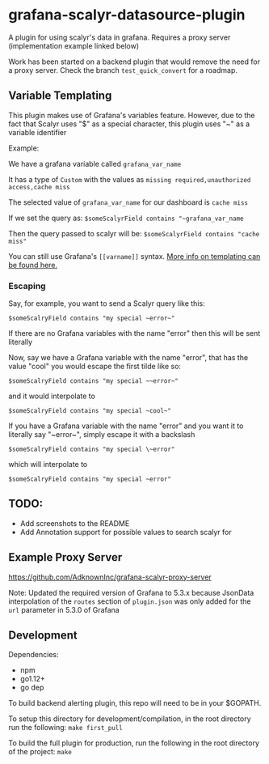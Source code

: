 # grafana-scalyr-datasource-plugin
A plugin for using scalyr's data in grafana. Requires a proxy server (implementation example linked below)

Work has been started on a backend plugin that would remove the need for a proxy server. Check the branch `test_quick_convert` for a roadmap.

## Variable Templating
This plugin makes use of Grafana's variables feature. However, due to the fact that Scalyr uses "$" as a special character, this plugin uses "~" as a variable identifier

Example: 

We have a grafana variable called `grafana_var_name`

It has a type of `Custom` with the values as `missing required,unauthorized access,cache miss`

The selected value of `grafana_var_name` for our dashboard is `cache miss`

If we set the query as: `$someScalyrField contains "~grafana_var_name`

Then the query passed to scalyr will be: `$someScalyrField contains "cache miss"`

You can still use Grafana's `[[varname]]` syntax. [More info on templating can be found here.](http://docs.grafana.org/reference/templating/)

### Escaping
Say, for example, you want to send a Scalyr query like this:

`$someScalryField contains "my special ~error~"`

If there are no Grafana variables with the name "error" then this will be sent literally

Now, say we have a Grafana variable with the name "error", that has the value "cool" you would escape the first tilde like so:

`$someScalryField contains "my special ~~error~"`

and it would interpolate to 

`$someScalryField contains "my special ~cool~"`

If you have a Grafana variable with the name "error" and you want it to literally say "~error~", simply escape it with a backslash

`$someScalryField contains "my special \~error"`

which will interpolate to

`$someScalryField contains "my special ~error"`

## TODO:
- Add screenshots to the README
- Add Annotation support for possible values to search scalyr for

## Example Proxy Server
https://github.com/AdknownInc/grafana-scalyr-proxy-server

Note: Updated the required version of Grafana to 5.3.x because JsonData interpolation of the `routes` section of `plugin.json` was only added for the `url` parameter in 5.3.0 of Grafana 

## Development

Dependencies:
- npm
- go1.12+
- go dep

To build backend alerting plugin, this repo will need to be in your $GOPATH.

To setup this directory for development/compilation, in the root directory run the following:
`make first_pull`

To build the full plugin for production, run the following in the root directory of the project:
`make`

